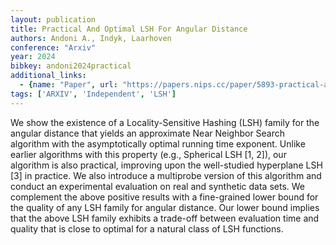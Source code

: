 ```yaml
---
layout: publication
title: Practical And Optimal LSH For Angular Distance
authors: Andoni A., Indyk, Laarhoven
conference: "Arxiv"
year: 2024
bibkey: andoni2024practical
additional_links:
  - {name: "Paper", url: "https://papers.nips.cc/paper/5893-practical-and-optimal-lsh-for-angular-distance.pdf"}
tags: ['ARXIV', 'Independent', 'LSH']
---
```

<p>We show the existence of a Locality-Sensitive Hashing (LSH) family
for the angular distance that yields an approximate Near Neighbor Search
algorithm with the asymptotically optimal running time exponent. Unlike
earlier algorithms with this property (e.g., Spherical LSH [1, 2]), our
algorithm is also practical, improving upon the well-studied hyperplane
LSH [3] in practice. We also introduce a multiprobe version of this
algorithm and conduct an experimental evaluation on real and synthetic
data sets. We complement the above positive results with a fine-grained
lower bound for the quality of any LSH family for angular distance. Our
lower bound implies that the above LSH family exhibits a trade-off
between evaluation time and quality that is close to optimal for a
natural class of LSH functions.</p>
